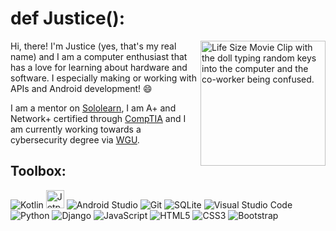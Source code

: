 # def Justice():

<!--
**pecodeliar/pecodeliar** is a ✨ _special_ ✨ repository because its `README.md` (this file) appears on your GitHub profile.

Here are some ideas to get you started:

- 🔭 I’m currently working on ...
- 🌱 I’m currently learning ...
- 👯 I’m looking to collaborate on ...
- 🤔 I’m looking for help with ...
- 💬 Ask me about ...
- 📫 How to reach me: ...
- 😄 Pronouns: ...
- ⚡ Fun fact: ...
-->

<img align="right" display="inline-block" margin-left="10px" src="https://thumbs.gfycat.com/DazzlingPolishedAfricanelephant-size_restricted.gif" alt="Life Size Movie   Clip with the doll typing random keys into the computer and the co-worker being confused." height="200">

Hi, there! I'm Justice (yes, that's my real name) and I am a computer enthusiast that has a love for learning about hardware and software. I especially making or working with APIs and Android development! 😄 

I am a mentor on [Sololearn](https://www.sololearn.com/profile/24864653), I am A+ and Network+ certified through [CompTIA](https://www.comptia.org/certifications/a) and I am currently working towards a cybersecurity degree via [WGU](https://www.wgu.edu/online-it-degrees/cybersecurity-information-assurance-bachelors-program.html).

## Toolbox:

![Kotlin](https://img.shields.io/badge/kotlin-%237F52FF.svg?style=for-the-badge&logo=kotlin&logoColor=white)  <img src="https://i.imgur.com/3ksanbk.png" alt="Jetpack Compose Badge" height="29"> ![Android Studio](https://img.shields.io/badge/Android%20Studio-3DDC84.svg?style=for-the-badge&logo=android-studio&logoColor=white) ![Git](https://img.shields.io/badge/git-%23F05033.svg?style=for-the-badge&logo=git&logoColor=white) ![SQLite](https://img.shields.io/badge/sqlite-%2307405e.svg?style=for-the-badge&logo=sqlite&logoColor=white) ![Visual Studio Code](https://img.shields.io/badge/Visual%20Studio%20Code-0078d7.svg?style=for-the-badge&logo=visual-studio-code&logoColor=white) ![Python](https://img.shields.io/badge/python-3670A0?style=for-the-badge&logo=python&logoColor=ffdd54) ![Django](https://img.shields.io/badge/django-%23092E20.svg?style=for-the-badge&logo=django&logoColor=white) ![JavaScript](https://img.shields.io/badge/javascript-%23323330.svg?style=for-the-badge&logo=javascript&logoColor=%23F7DF1E) ![HTML5](https://img.shields.io/badge/html5-%23E34F26.svg?style=for-the-badge&logo=html5&logoColor=white) ![CSS3](https://img.shields.io/badge/css3-%231572B6.svg?style=for-the-badge&logo=css3&logoColor=white) ![Bootstrap](https://img.shields.io/badge/Bootstrap-563D7C?style=for-the-badge&logo=bootstrap&logoColor=white) 
